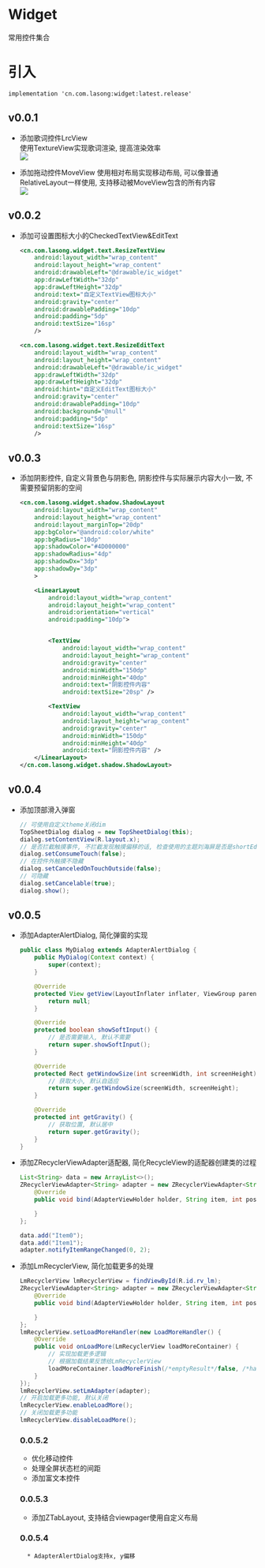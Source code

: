 # Widget
常用控件集合

# 引入

```
implementation 'cn.com.lasong:widget:latest.release'
```

## v0.0.1  

* 添加歌词控件LrcView  
使用TextureView实现歌词渲染, 提高渲染效率  
![](https://www.lasong.com.cn/assets/img/gif/lyric.gif)

* 添加拖动控件MoveView
 使用相对布局实现移动布局, 可以像普通RelativeLayout一样使用, 支持移动被MoveView包含的所有内容   
 ![](https://www.lasong.com.cn/assets/img/gif/move.gif)

## v0.0.2

* 添加可设置图标大小的CheckedTextView&EditText

    ```xml
    <cn.com.lasong.widget.text.ResizeTextView
        android:layout_width="wrap_content"
        android:layout_height="wrap_content"
        android:drawableLeft="@drawable/ic_widget"
        app:drawLeftWidth="32dp"
        app:drawLeftHeight="32dp"
        android:text="自定义TextView图标大小"
        android:gravity="center"
        android:drawablePadding="10dp"
        android:padding="5dp"
        android:textSize="16sp"
        />

    <cn.com.lasong.widget.text.ResizeEditText
        android:layout_width="wrap_content"
        android:layout_height="wrap_content"
        android:drawableLeft="@drawable/ic_widget"
        app:drawLeftWidth="32dp"
        app:drawLeftHeight="32dp"
        android:hint="自定义EditText图标大小"
        android:gravity="center"
        android:drawablePadding="10dp"
        android:background="@null"
        android:padding="5dp"
        android:textSize="16sp"
        />
    ```

## v0.0.3

* 添加阴影控件, 自定义背景色与阴影色, 阴影控件与实际展示内容大小一致, 不需要预留阴影的空间

    ```xml
    <cn.com.lasong.widget.shadow.ShadowLayout
        android:layout_width="wrap_content"
        android:layout_height="wrap_content"
        android:layout_marginTop="20dp"
        app:bgColor="@android:color/white"
        app:bgRadius="10dp"
        app:shadowColor="#4D000000"
        app:shadowRadius="4dp"
        app:shadowDx="3dp"
        app:shadowDy="3dp"
        >

        <LinearLayout
            android:layout_width="wrap_content"
            android:layout_height="wrap_content"
            android:orientation="vertical"
            android:padding="10dp">


            <TextView
                android:layout_width="wrap_content"
                android:layout_height="wrap_content"
                android:gravity="center"
                android:minWidth="150dp"
                android:minHeight="40dp"
                android:text="阴影控件内容"
                android:textSize="20sp" />

            <TextView
                android:layout_width="wrap_content"
                android:layout_height="wrap_content"
                android:gravity="center"
                android:minWidth="150dp"
                android:minHeight="40dp"
                android:text="阴影控件内容" />
        </LinearLayout>
    </cn.com.lasong.widget.shadow.ShadowLayout>
    ```

## v0.0.4

* 添加顶部滑入弹窗

    ```java
    // 可使用自定义theme关闭dim
    TopSheetDialog dialog = new TopSheetDialog(this);
    dialog.setContentView(R.layout.x);
    // 是否拦截触摸事件, 不拦截发现触摸偏移的话, 检查使用的主题刘海屏是否是shortEdges/never
    dialog.setConsumeTouch(false);
    // 在控件外触摸不隐藏
    dialog.setCanceledOnTouchOutside(false);
    // 可隐藏
    dialog.setCancelable(true);
    dialog.show();
    ```

## v0.0.5

* 添加AdapterAlertDialog, 简化弹窗的实现

    ```java
    public class MyDialog extends AdapterAlertDialog {
        public MyDialog(Context context) {
            super(context);
        }

        @Override
        protected View getView(LayoutInflater inflater, ViewGroup parent) {
            return null;
        }

        @Override
        protected boolean showSoftInput() {
            // 是否需要输入, 默认不需要
            return super.showSoftInput();
        }

        @Override
        protected Rect getWindowSize(int screenWidth, int screenHeight) {
            // 获取大小, 默认自适应
            return super.getWindowSize(screenWidth, screenHeight);
        }

        @Override
        protected int getGravity() {
            // 获取位置, 默认居中
            return super.getGravity();
        }
    }
    ```

* 添加ZRecyclerViewAdapter适配器, 简化RecycleView的适配器创建类的过程

    ```java
    List<String> data = new ArrayList<>();
    ZRecyclerViewAdapter<String> adapter = new ZRecyclerViewAdapter<String>(data, R.layout.item_view) {
        @Override
        public void bind(AdapterViewHolder holder, String item, int position) {

        }
    };

    data.add("Item0");
    data.add("Item1");
    adapter.notifyItemRangeChanged(0, 2);
    ```

* 添加LmRecyclerView, 简化加载更多的处理

    ```java
    LmRecyclerView lmRecyclerView = findViewById(R.id.rv_lm);
    ZRecyclerViewAdapter<String> adapter = new ZRecyclerViewAdapter<String>(data, R.layout.item_view) {
        @Override
        public void bind(AdapterViewHolder holder, String item, int position) {

        }
    };
    lmRecyclerView.setLoadMoreHandler(new LoadMoreHandler() {
        @Override
        public void onLoadMore(LmRecyclerView loadMoreContainer) {
            // 实现加载更多逻辑
            // 根据加载结果反馈给LmRecyclerView
            loadMoreContainer.loadMoreFinish(/*emptyResult*/false, /*hasMore*/false);
        }
    });
    lmRecyclerView.setLmAdapter(adapter);
    // 开启加载更多功能, 默认关闭
    lmRecyclerView.enableLoadMore();
    // 关闭加载更多功能
    lmRecyclerView.disableLoadMore();
    ```

    ### 0.0.5.2
    * 优化移动控件
    * 处理全屏状态栏的间距
    * 添加富文本控件

    ### 0.0.5.3
    * 添加ZTabLayout, 支持结合viewpager使用自定义布局

    ### 0.0.5.4
        * AdapterAlertDialog支持x, y偏移
